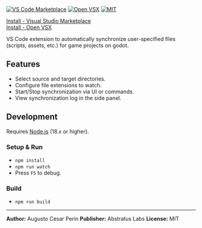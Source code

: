 [![VS Code Marketplace](https://badgen.net/vs-marketplace/v/AbstratusLabs.godot-sync?label=VS%20Code%20Marketplace&color=A78BFA)](https://marketplace.visualstudio.com/items?itemName=AbstratusLabs.godot-sync)
[![Open VSX](https://img.shields.io/open-vsx/v/abstratuslabs/godot-sync?label=Open%20VSX&style=flat-square&color=6D28D9&logo=eclipseide&logoColor=white&cacheSeconds=3600)](https://open-vsx.org/extension/abstratuslabs/godot-sync)
[![MIT](https://img.shields.io/badge/License-MIT-8B5CF6?style=flat-square)](LICENSE)

[Install - Visual Studio Marketplace](https://marketplace.visualstudio.com/items?itemName=AbstratusLabs.godot-sync)  
[Install - Open VSX](https://open-vsx.org/extension/abstratuslabs/godot-sync)

VS Code extension to automatically synchronize user-specified files (scripts, assets, etc.) for game projects on godot.

## Features

*   Select source and target directories.
*   Configure file extensions to watch.
*   Start/Stop synchronization via UI or commands.
*   View synchronization log in the side panel.

## Development

Requires [Node.js](https://nodejs.org/) (18.x or higher).

### Setup & Run
*   `npm install`
*   `npm run watch`
*   Press `F5` to debug.

### Build
*   `npm run build`

---
**Author:** Augusto Cesar Perin
**Publisher:** Abstratus Labs
**License:** MIT 
